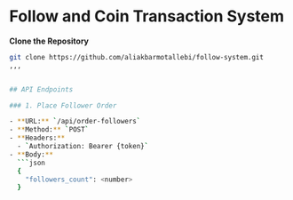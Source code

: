 # Follow and Coin Transaction System

**Clone the Repository**

````bash
git clone https://github.com/aliakbarmotallebi/follow-system.git
,,,


## API Endpoints

### 1. Place Follower Order

- **URL:** `/api/order-followers`
- **Method:** `POST`
- **Headers:**
  - `Authorization: Bearer {token}`
- **Body:**
  ```json
  {
    "followers_count": <number>
  }
````
